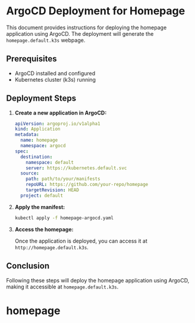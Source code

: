 # ArgoCD Deployment for Homepage

This document provides instructions for deploying the homepage application using ArgoCD. The deployment will generate the `homepage.default.k3s` webpage.

## Prerequisites

- ArgoCD installed and configured
- Kubernetes cluster (k3s) running

## Deployment Steps

1. **Create a new application in ArgoCD:**

    ```yaml
    apiVersion: argoproj.io/v1alpha1
    kind: Application
    metadata:
      name: homepage
      namespace: argocd
    spec:
      destination:
        namespace: default
        server: https://kubernetes.default.svc
      source:
        path: path/to/your/manifests
        repoURL: https://github.com/your-repo/homepage
        targetRevision: HEAD
      project: default
    ```

2. **Apply the manifest:**

    ```sh
    kubectl apply -f homepage-argocd.yaml
    ```

3. **Access the homepage:**

    Once the application is deployed, you can access it at `http://homepage.default.k3s`.

## Conclusion

Following these steps will deploy the homepage application using ArgoCD, making it accessible at `homepage.default.k3s`.
# homepage


